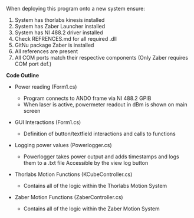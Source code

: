 When deploying this program onto a new system ensure:
  1. System has thorlabs kinesis installed
  2. System has Zaber Launcher installed
  3. System has NI 488.2 driver installed
  4. Check REFRENCES.md for all required .dll
  5. GitNu package Zaber is installed
  6. All references are present
  7. All COM ports match their respective components (Only Zaber requires COM port def.)

**Code Outline**
 - Power reading (Form1.cs)
    - Program connects to ANDO frame via NI 488.2 GPIB
    - When laser is active, powermeter readout in dBm is shown on main screen
      
 - GUI Interactions (Form1.cs)
    - Definition of button/textfield interactions and calls to functions

 - Logging power values (Powerlogger.cs)
    - Powerlogger takes power output and adds timestamps and logs them to a .txt file Accessible by the view log button
  
 - Thorlabs Motion Functions (KCubeController.cs)
    - Contains all of the logic within the Thorlabs Motion System

 - Zaber Motion Functions (ZaberController.cs)
    - Contains all of the logic within the Zaber Motion System
